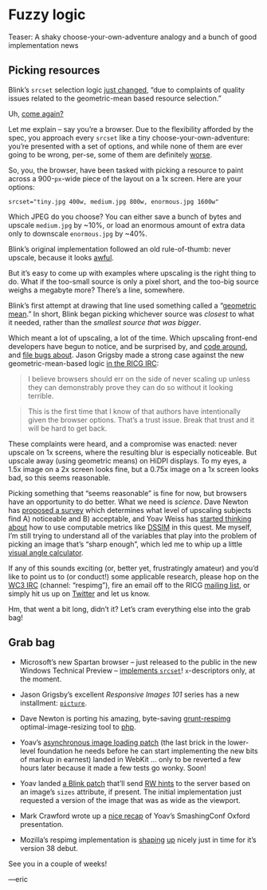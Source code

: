 # Fuzzy logic

Teaser: A shaky choose-your-own-adventure analogy and a bunch of good implementation news

## Picking resources

Blink’s `srcset` selection logic [just changed](https://codereview.chromium.org/1045353002/), “due to complaints of quality issues related to the geometric-mean based resource selection.”

Uh, [come again?](http://bukk.it/hamm-wat.gif)

Let me explain – say you’re a browser. Due to the flexibility afforded by the spec, you approach every `srcset` like a tiny choose-your-own-adventure: you’re presented with a set of options, and while none of them are ever going to be wrong, per-se, some of them are definitely [worse](http://youchosewrong.tumblr.com/post/94449663144/from-choose-your-own-adventure-17-the-race).

So, you, the browser, have been tasked with picking a resource to paint across a 900-`px`-wide piece of the layout on a 1x screen. Here are your options:

```
srcset="tiny.jpg 400w, medium.jpg 800w, enormous.jpg 1600w"
```

Which JPEG do you choose? You can either save a bunch of bytes and upscale `medium.jpg` by ~10%, or load an enormous amount of extra data only to downscale `enormous.jpg` by ~40%.

Blink’s original implementation followed an old rule-of-thumb: never upscale, because it looks [awful](http://ericportis.com/etc/updog.html).

But it’s easy to come up with examples where upscaling is the right thing to do. What if the too-small source is only a pixel short, and the too-big source weighs a megabyte more? There’s a line, somewhere.

Blink’s first attempt at drawing that line used something called a “[geometric mean](http://en.wikipedia.org/wiki/Geometric_mean).” In short, Blink began picking whichever source was *closest* to what it needed, rather than the *smallest source that was bigger*.

Which meant a lot of upscaling, a lot of the time. Which upscaling front-end developers have begun to notice, and be surprised by, and [code around](https://twitter.com/PerryGStudio/status/578908993608921089), and [file bugs about](https://code.google.com/p/chromium/issues/detail?id=471337). Jason Grigsby made a strong case against the new geometric-mean-based logic [in the RICG IRC](http://ircbot.responsiveimages.org/bot/log/respimg/2015-03-30#T121658):

> I believe browsers should err on the side of never scaling up unless they can demonstrably prove they can do so without it looking terrible.

> This is the first time that I know of that authors have intentionally given the browser options. That’s a trust issue. Break that trust and it will be hard to get back.

These complaints were heard, and a compromise was enacted: never upscale on 1x screens, where the resulting blur is especially noticeable. But upscale away (using geometric means) on HiDPI displays. To my eyes, a 1.5x image on a 2x screen looks fine, but a 0.75x image on a 1x screen looks bad, so this seems reasonable.

Picking something that “seems reasonable” is fine for now, but browsers have an opportunity to do better. What we need is *science*. Dave Newton has [proposed a survey](https://github.com/nwtn/browser-scaling-test/blob/master/README.md) which determines what level of upscaling subjects find A) noticeable and B) acceptable, and Yoav Weiss has [started thinking about](http://ircbot.responsiveimages.org/bot/log/respimg/2015-03-30#T121700) how to use computable metrics like [DSSIM](http://en.wikipedia.org/wiki/Structural_similarity) in this quest. Me myself, I’m still trying to understand all of the variables that play into the problem of picking an image that’s “sharp enough”, which led me to whip up a little [visual angle calculator](http://ericportis.com/etc/visual-angle-calculator/).

If any of this sounds exciting (or, better yet, frustratingly amateur) and you’d like to point us to (or conduct!) some applicable research, please hop on the [WC3 IRC](https://www.w3.org/wiki/IRC) (channel: “respimg”), fire an email off to the RICG [mailing list](https://lists.w3.org/Archives/Public/public-respimg/), or simply hit us up on [Twitter](https://twitter.com/respimg) and let us know.

Hm, that went a bit long, didn’t it? Let’s cram everything else into the grab bag!

## Grab bag

- Microsoft’s new Spartan browser – just released to the public in the new Windows Technical Preview – [implements `srcset`](http://blogs.msdn.com/b/ie/archive/2015/03/30/quot-project-spartan-quot-in-the-windows-technical-preview-build-10049.aspx)! `x`-descriptors only, at the moment.

- Jason Grigsby’s excellent <cite>Responsive Images 101</cite> series has a new installment: [`picture`](http://blog.cloudfour.com/responsive-images-101-part-6-picture-element/).

- Dave Newton is porting his amazing, byte-saving [grunt-respimg](https://www.npmjs.com/package/grunt-respimg) optimal-image-resizing tool to [php](https://github.com/nwtn/php-respimg/).

- Yoav’s [asynchronous image loading patch](https://bugs.webkit.org/show_bug.cgi?id=134488) (the last brick in the lower-level foundation he needs before he can start implementing the new bits of markup in earnest) landed in WebKit ... only to be reverted a few hours later because it made a few tests go wonky. Soon!

- Yoav landed [a Blink patch](https://codereview.chromium.org/1078633003/) that’ll send [RW hints](http://igrigorik.github.io/http-client-hints/#the-rw-client-hint) to the server based on an image’s `sizes` attribute, if present. The initial implementation just requested a version of the image that was as wide as the viewport.

- Mark Crawford wrote up a [nice recap](http://www.iterate.ie/blog/getting-ready-responsive-images) of Yoav’s SmashingConf Oxford presentation.

- Mozilla’s respimg implementation is [shaping](https://bugzilla.mozilla.org/show_bug.cgi?id=1139560) [up](https://bugzilla.mozilla.org/show_bug.cgi?id=1064083) nicely just in time for it’s version 38 debut.

See you in a couple of weeks!

—eric
